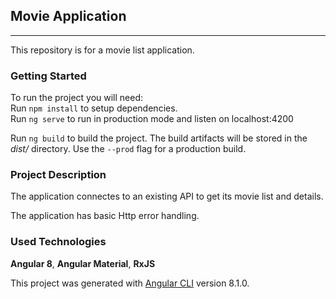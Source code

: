 ## Movie Application

<hr>

<p>This repository is for a movie list application.</p>

### Getting Started
<p>To run the project you will need:<br>
  Run <code>npm install</code> to setup dependencies.<br>
  Run <code>ng serve</code> to run in production mode and listen on localhost:4200</p>
  <p>Run <code>ng build</code> to build the project. The build artifacts will be stored in the <i>dist/</i> directory. Use the <code>--prod</code> flag for a production build.</p>

### Project Description
<p>The application connectes to an existing API to get its movie list and details.</p>
<p>The application has basic Http error handling.</p>

### Used Technologies
<p><b>Angular 8</b>, <b>Angular Material</b>, <b>RxJS</b>

This project was generated with [Angular CLI](https://github.com/angular/angular-cli) version 8.1.0.
